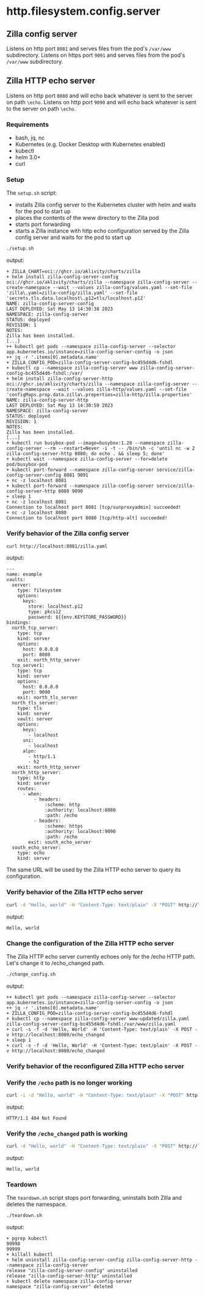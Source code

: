 # http.filesystem.config.server

## Zilla config server

Listens on http port `8081` and serves files from the pod's `/var/www` subdirectory.
Listens on https port `9091` and serves files from the pod's `/var/www` subdirectory.

## Zilla HTTP echo server

Listens on http port `8080` and will echo back whatever is sent to the server on path `\echo`.
Listens on http port `9090` and will echo back whatever is sent to the server on path `\echo`.

### Requirements

- bash, jq, nc
- Kubernetes (e.g. Docker Desktop with Kubernetes enabled)
- kubectl
- helm 3.0+
- curl

### Setup

The `setup.sh` script:

- installs Zilla config server to the Kubernetes cluster with helm and waits for the pod to start up
- places the contents of the www directory to the Zilla pod
- starts port forwarding
- starts a Zilla instance with http echo configuration served by the Zilla config server and waits for the pod to start up

```bash
./setup.sh
```

output:

```text
+ ZILLA_CHART=oci://ghcr.io/aklivity/charts/zilla
+ helm install zilla-config-server-config oci://ghcr.io/aklivity/charts/zilla --namespace zilla-config-server --create-namespace --wait --values zilla-config/values.yaml --set-file 'zilla\.yaml=zilla-config/zilla.yaml' --set-file 'secrets.tls.data.localhost\.p12=tls/localhost.p12'
NAME: zilla-config-server-config
LAST DEPLOYED: Sat May 13 14:30:38 2023
NAMESPACE: zilla-config-server
STATUS: deployed
REVISION: 1
NOTES:
Zilla has been installed.
[...]
++ kubectl get pods --namespace zilla-config-server --selector app.kubernetes.io/instance=zilla-config-server-config -o json
++ jq -r '.items[0].metadata.name'
+ ZILLA_CONFIG_POD=zilla-config-server-config-bc455d4d6-fshdl
+ kubectl cp --namespace zilla-config-server www zilla-config-server-config-bc455d4d6-fshdl:/var/
+ helm install zilla-config-server-http oci://ghcr.io/aklivity/charts/zilla --namespace zilla-config-server --create-namespace --wait --values zilla-http/values.yaml --set-file 'configMaps.prop.data.zilla\.properties=zilla-http/zilla.properties'
NAME: zilla-config-server-http
LAST DEPLOYED: Sat May 13 14:30:50 2023
NAMESPACE: zilla-config-server
STATUS: deployed
REVISION: 1
NOTES:
Zilla has been installed.
[...]
+ kubectl run busybox-pod --image=busybox:1.28 --namespace zilla-config-server --rm --restart=Never -i -t -- /bin/sh -c 'until nc -w 2 zilla-config-server-http 8080; do echo . && sleep 5; done'
+ kubectl wait --namespace zilla-config-server --for=delete pod/busybox-pod
+ kubectl port-forward --namespace zilla-config-server service/zilla-config-server-config 8081 9091
+ nc -z localhost 8081
+ kubectl port-forward --namespace zilla-config-server service/zilla-config-server-http 8080 9090
+ sleep 1
+ nc -z localhost 8081
Connection to localhost port 8081 [tcp/sunproxyadmin] succeeded!
+ nc -z localhost 8080
Connection to localhost port 8080 [tcp/http-alt] succeeded!
```

### Verify behavior of the Zilla config server

```bash
curl http://localhost:8081/zilla.yaml
```

output:

```text
---
name: example
vaults:
  server:
    type: filesystem
    options:
      keys:
        store: localhost.p12
        type: pkcs12
        password: ${{env.KEYSTORE_PASSWORD}}
bindings:
  north_tcp_server:
    type: tcp
    kind: server
    options:
      host: 0.0.0.0
      port: 8080
    exit: north_http_server
  tcp_server1:
    type: tcp
    kind: server
    options:
      host: 0.0.0.0
      port: 9090
    exit: north_tls_server
  north_tls_server:
    type: tls
    kind: server
    vault: server
    options:
      keys:
        - localhost
      sni:
        - localhost
      alpn:
        - http/1.1
        - h2
    exit: north_http_server
  north_http_server:
    type: http
    kind: server
    routes:
      - when:
          - headers:
              :scheme: http
              :authority: localhost:8080
              :path: /echo
          - headers:
              :scheme: https
              :authority: localhost:9090
              :path: /echo
        exit: south_echo_server
  south_echo_server:
    type: echo
    kind: server
```

The same URL will be used by the Zilla HTTP echo server to query its configuration.

### Verify behavior of the Zilla HTTP echo server

```bash
curl -d "Hello, world" -H "Content-Type: text/plain" -X "POST" http://localhost:8080/echo
```

output:

```text
Hello, world
```

### Change the configuration of the Zilla HTTP echo server

The Zilla HTTP echo server currently echoes only for the /echo HTTP path. Let's change it to /echo_changed path.

```bash
./change_config.sh
```

output:

```text
++ kubectl get pods --namespace zilla-config-server --selector app.kubernetes.io/instance=zilla-config-server-config -o json
++ jq -r '.items[0].metadata.name'
+ ZILLA_CONFIG_POD=zilla-config-server-config-bc455d4d6-fshdl
+ kubectl cp --namespace zilla-config-server www-updated/zilla.yaml zilla-config-server-config-bc455d4d6-fshdl:/var/www/zilla.yaml
+ curl -s -f -d 'Hello, World' -H 'Content-Type: text/plain' -X POST -v http://localhost:8080/echo_changed
+ sleep 1
+ curl -s -f -d 'Hello, World' -H 'Content-Type: text/plain' -X POST -v http://localhost:8080/echo_changed
```

### Verify behavior of the reconfigured Zilla HTTP echo server

### Verify the `/echo` path is no longer working

```bash
curl -i -d "Hello, world" -H "Content-Type: text/plain" -X "POST" http://localhost:8080/echo
```

output:

```text
HTTP/1.1 404 Not Found
```

### Verify the `/echo_changed` path is working

```bash
curl -d "Hello, world" -H "Content-Type: text/plain" -X "POST" http://localhost:8080/echo_changed
```

output:

```text
Hello, world
```

### Teardown

The `teardown.sh` script stops port forwarding, uninstalls both Zilla and deletes the namespace.

```bash
./teardown.sh
```

output:

```text
+ pgrep kubectl
99998
99999
+ killall kubectl
+ helm uninstall zilla-config-server-config zilla-config-server-http --namespace zilla-config-server
release "zilla-config-server-config" uninstalled
release "zilla-config-server-http" uninstalled
+ kubectl delete namespace zilla-config-server
namespace "zilla-config-server" deleted
```
